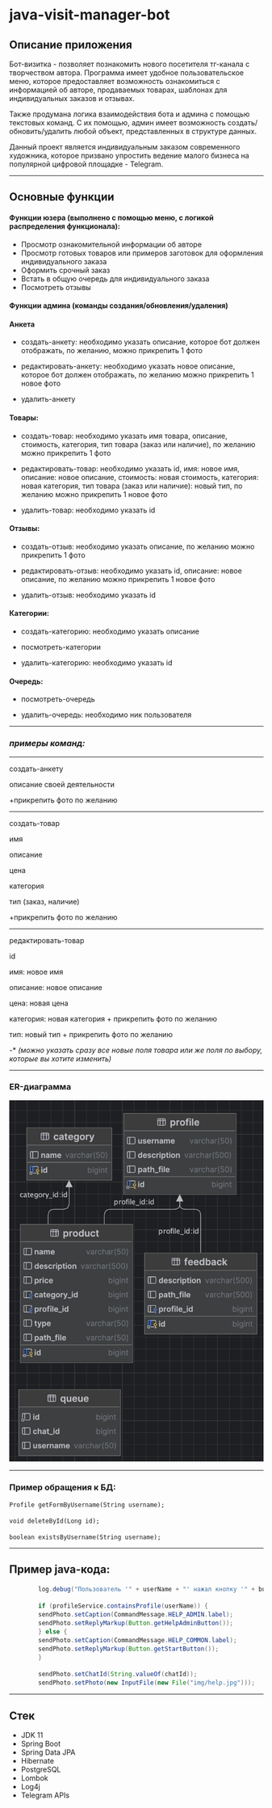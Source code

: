 # java-visit-manager-bot

## Описание приложения

Бот-визитка - позволяет познакомить нового посетителя тг-канала с творчеством автора.
Программа имеет удобное пользовательское меню, которое предоставляет возможность ознакомиться с информацией об авторе,
продаваемых товарах, шаблонах для индивидуальных заказов и отзывах.

Также продумана логика взаимодействия бота и админа с помощью текстовых команд. С их помощью, админ
имеет возможность создать/обновить/удалить любой объект, представленных в структуре данных.

Данный проект является индивидуальным заказом современного художника,
которое призвано упростить ведение малого бизнеса на популярной цифровой площадке -
Telegram.

----

## Основные функции

#### Функции юзера (выполнено с помощью меню, с логикой распределения функционала):

- Просмотр ознакомительной информации об авторе
- Просмотр готовых товаров или примеров заготовок для оформления индивидуального заказа
- Оформить срочный заказ
- Встать в общую очередь для индивидуального заказа
- Посмотреть отзывы

#### Функции админа (команды создания/обновления/удаления)

#### Анкета

- создать-анкету: необходимо указать
  описание, которое бот должен отображать, по желанию, можно прикрепить 1 фото

- редактировать-анкету: необходимо указать
  новое описание, которое бот должен отображать, по желанию можно прикрепить 1 новое фото

- удалить-анкету

#### Товары:

- создать-товар: необходимо указать
  имя товара,
  описание,
  стоимость,
  категория,
  тип товара (заказ или наличие),
  по желанию можно прикрепить 1 фото

- редактировать-товар: необходимо указать
  id,
  имя: новое имя,
  описание: новое описание,
  стоимость: новая стоимость,
  категория: новая категория,
  тип товара (заказ или наличие): новый тип,
  по желанию можно прикрепить 1 новое фото

- удалить-товар: необходимо указать id

#### Отзывы:

- создать-отзыв: необходимо указать
  описание, по желанию можно прикрепить 1 фото

- редактировать-отзыв: необходимо указать
  id,
  описание: новое описание,
  по желанию можно прикрепить 1 новое фото

- удалить-отзыв: необходимо указать id

#### Категории:

- создать-категорию: необходимо указать описание

- посмотреть-категории

- удалить-категорию: необходимо указать id

#### Очередь:

- посмотреть-очередь

- удалить-очередь: необходимо ник пользователя
----

### __*примеры команд:*__

----
создать-анкету

описание своей деятельности

+прикрепить фото по желанию

____
создать-товар

имя

описание

цена

категория

тип (заказ, наличие)

+прикрепить фото по желанию
___

редактировать-товар

id

имя: новое имя

описание: новое описание

цена: новая цена

категория: новая категория + прикрепить фото по желанию

тип: новый тип + прикрепить фото по желанию

-* *(можно указать сразу все новые поля товара или же поля по выбору,
которые вы хотите изменить)*
___

### ER-диаграмма
![SCHEME](https://github.com/pankkovv/java-visit-manager-bot/blob/main/ER-diagram%20.jpg?raw=true)

----

### Пример обращения к БД:
```Data JPA
Profile getFormByUsername(String username);

void deleteById(Long id);

boolean existsByUsername(String username);
```
----

## Пример java-кода:

```java
        log.debug("Пользователь '" + userName + "' нажал кнопку '" + button + "'");

        if (profileService.containsProfile(userName)) {
        sendPhoto.setCaption(CommandMessage.HELP_ADMIN.label);
        sendPhoto.setReplyMarkup(Button.getHelpAdminButton());
        } else {
        sendPhoto.setCaption(CommandMessage.HELP_COMMON.label);
        sendPhoto.setReplyMarkup(Button.getStartButton());
        }

        sendPhoto.setChatId(String.valueOf(chatId));
        sendPhoto.setPhoto(new InputFile(new File("img/help.jpg")));
```
----
## Стек
- JDK 11
- Spring Boot
- Spring Data JPA
- Hibernate
- PostgreSQL
- Lombok
- Log4j
- Telegram APIs
